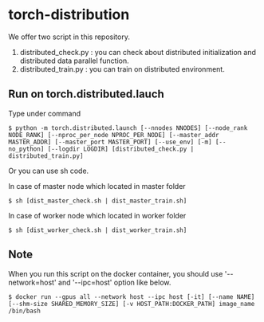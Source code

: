 # torch-distribution

We offer two script in this repository.

1. distributed_check.py : you can check about distributed initialization and distributed data parallel function.
2. distributed_train.py : you can train on distributed environment.

## Run on torch.distributed.lauch

Type under command

```
$ python -m torch.distributed.launch [--nnodes NNODES] [--node_rank NODE_RANK] [--nproc_per_node NPROC_PER_NODE] [--master_addr MASTER_ADDR] [--master_port MASTER_PORT] [--use_env] [-m] [--no_python] [--logdir LOGDIR] [distributed_check.py | distributed_train.py]
```

Or you can use sh code.

In case of master node which located in master folder

```
$ sh [dist_master_check.sh | dist_master_train.sh]
```

In case of worker node which located in worker folder

```
$ sh [dist_worker_check.sh | dist_worker_train.sh]
```

## Note

When you run this script on the docker container, you should use '--network=host' and '--ipc=host' option like below.

```
$ docker run --gpus all --network host --ipc host [-it] [--name NAME] [--shm-size SHARED_MEMORY_SIZE] [-v HOST_PATH:DOCKER_PATH] image_name /bin/bash
```
